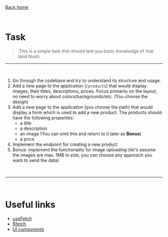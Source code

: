 [Back home](/)

<br />

# Task

> This is a simple task that should test you basic knowledge of Vue (and Nuxt).

---

<br />

1. Go through the codebase and try to understand its structure and usage.
2. Add a new page to the application (`/products`) that would display images, their titles, descriptions, prices.
  Focus primarily on the layout, no need to worry about colors/backgrounds/etc. (You choose the design)
3. Add a new page to the application (you choose the path) that would display a form which is used to add a new product. The products should have the following properties:
    * a title
    * a description
    * an image (You can omit this and return to it later as **Bonus**)
    * a price
4. Implement the endpoint for creating a new product
5. Bonus: implement the functionality for image uploading (let's assume the images are max. 1MB in size, you can choose any approach you want to send the data)

<br />

---

<br />

# Useful links
* [useFetch](https://nuxt.com/docs/api/composables/use-fetch)
* [$fetch](https://nuxt.com/docs/api/utils/dollarfetch)
* [UI components](https://ui.nuxtlabs.com/getting-started)

<br />
